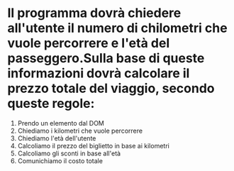 # Il programma dovrà chiedere all'utente il numero di chilometri che vuole percorrere e l'età del passeggero.Sulla base di queste informazioni dovrà calcolare il prezzo totale del viaggio, secondo queste regole:

1. Prendo un elemento dal DOM 
2. Chiediamo i kilometri che vuole percorrere
3. Chiediamo l'età dell'utente
4. Calcoliamo il prezzo del biglietto in base ai kilometri
5. Calcoliamo gli sconti in base all'età
6. Comunichiamo il costo totale 